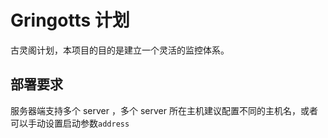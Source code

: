 # Gringotts 计划
古灵阁计划，本项目的目的是建立一个灵活的监控体系。

## 部署要求

服务器端支持多个 server ，多个 server 所在主机建议配置不同的主机名，或者可以手动设置启动参数`address`